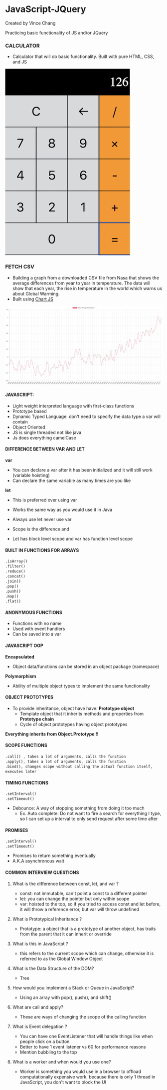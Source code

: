 # JavaScript-JQuery

Created by Vince Chang </br>

Practicing basic functionality of JS and/or JQuery

### CALCULATOR

- Calculator that will do basic functionality. Built with pure HTML, CSS, and JS

![Final Product](https://github.com/vincehacks/JavaScript-JQuery/blob/master/calculator/FinalProduct.png)

### FETCH CSV

- Building a graph from a downloaded CSV file from Nasa that shows the average
  differences from year to year in temperature. The data will show that each year,
  the rise in temperature in the world which warns us about Global Warming.
- Built using [Chart JS](https://www.chartjs.org/)

![Final Product](https://github.com/vincehacks/JavaScript-JQuery/blob/master/fetchCSV/FinalProduct.png)

#### JAVASCRIPT:

- Light weight interpreted language with first-class functions
- Prototype based
- Dynamic Typed Language: don't need to specify the data type a var will contain
- Object Oriented
- JS is single threaded not like java
- Js does everything camelCase

#### DIFFERENCE BETWEEN VAR AND LET

**var**

- You can declare a var after it has been initialized and it will still work
  (variable hoisting)
- Can declare the same variable as many times are you like

**let**

- This is preferred over using var
- Works the same way as you would use it in Java

- Always use let never use var
- Scope is the difference and
- Let has block level scope and var has function level scope

#### BUILT IN FUNCTIONS FOR ARRAYS

```
.isArray()
.filter()
.reduce()
.concat()
.join()
.pop()
.push()
.map()
.flat()
```

#### ANONYMOUS FUNCTIONS

- Functions with no name
- Used with event handlers
- Can be saved into a var

#### JAVASCRIPT OOP

**Encapsulated**

- Object data/functions can be stored in an object package (namespace)

**Polymorphism**

- Ability of multiple object types to implement the same functionality

#### OBJECT PROTOTYPES

- To provide inheritance, object have have:
  **Prototype object**
  - Template object that it inherits methods and properties from
    **Prototype chain**
  - Cycle of object prototypes having object prototypes

**Everything inherits from Object.Prototype !!**

#### SCOPE FUNCTIONS

```
.call() , takes a lot of arguments, calls the function
.apply(), takes a lot of arguments, calls the function
.bind(), changes scope without calling the actual function itself, executes later
```

#### TIMING FUNCTIONS

```
.setInterval()
.setTimeout()
```

- Debounce: A way of stopping something from doing it too much
  - Ex. Auto complete: Do not want to fire a search for everything I type, so I
    can set up a interval to only send request after some time after

#### PROMISES

```
.setInterval()
.setTimeout()
```

- Promises to return something eventually
- A.K.A asynchronous wait

#### COMMON INTERVIEW QUESTIONS

1. What is the difference between const, let, and var ?

   - const: not immutable, can't point a const to a different pointer
   - let: you can change the pointer but only within scope
   - var: hoisted to the top, so if you tried to access const and let before, it
     will throw a reference error, but var will throw undefined

2. What is Prototypical Inheritance ?

   - Prototype: a object that is a prototype of another object, has traits from the
     parent that it can inherit or override

3. What is this in JavaScript ?

   - this refers to the current scope which can change, otherwise it is referred
     to as the Global Window Object

4. What is the Data Structure of the DOM?

   - Tree

5. How would you implement a Stack or Queue in JavaScript?

   - Using an array with pop(), push(), and shift()

6. What are call and apply?

   - These are ways of changing the scope of the calling function

7. What is Event delegation ?

   - You can have one EventListener that will handle things like when people
     click on a button
   - Better to have 1 event listener vs 60 for performance reasons
   - Mention bubbling to the top

8. What is a worker and when would you use one?
   - Worker is something you would use in a browser to offload computationally
     expensive work, because there is only 1 thread in JavaScript, you don't
     want to block the UI
